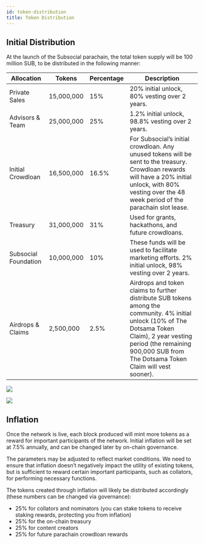 ```yaml
---
id: token-distribution
title: Token Distribution
---
```


## Initial Distribution

At the launch of the Subsocial parachain, the total token supply will be 100 million SUB, to be distributed in the following manner:

| Allocation | Tokens | Percentage | Description |
|--|--|--|--|
| Private Sales | 15,000,000 | 15% | 20% initial unlock, 80% vesting over 2 years. |
| Advisors & Team | 25,000,000 | 25% | 1.2% initial unlock, 98.8% vesting over 2 years. |
| Initial Crowdloan | 16,500,000 | 16.5% | For Subsocial’s initial crowdloan. Any unused tokens will be sent to the treasury. Crowdloan rewards will have a 20% initial unlock, with 80% vesting over the 48 week period of the parachain slot lease. |
| Treasury | 31,000,000 | 31% | Used for grants, hackathons, and future crowdloans. |
| Subsocial Foundation | 10,000,000 | 10% | These funds will be used to facilitate marketing efforts. 2% initial unlock, 98% vesting over 2 years. |
| Airdrops & Claims | 2,500,000 | 2.5% | Airdrops and token claims to further distribute SUB tokens among the community. 4% initial unlock (10% of The Dotsama Token Claim), 2 year vesting period (the remaining 900,000 SUB from The Dotsama Token Claim will vest sooner). |

![](https://cdn.discordapp.com/attachments/893485384154095640/909809398518530098/donut-token-distribution.png)

![](https://cdn.discordapp.com/attachments/893485384154095640/909809801800843264/release-schedule-of-token.png)

## Inflation

Once the network is live, each block produced will mint more tokens as a reward for important participants of the network. Initial inflation will be set at 7.5% annually, and can be changed later by on-chain governance.

The parameters may be adjusted to reflect market conditions. We need to ensure that inflation doesn’t negatively impact the utility of existing tokens, but is sufficient to reward certain important participants, such as collators, for performing necessary functions.

The tokens created through inflation will likely be distributed accordingly (these numbers can be changed via governance):

- 25% for collators and nominators (you can stake tokens to receive staking rewards, protecting you from inflation)
- 25% for the on-chain treasury
- 25% for content creators
- 25% for future parachain crowdloan rewards
